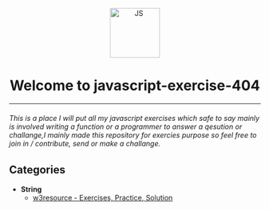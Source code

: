 <p align="center"><img src="https://camo.githubusercontent.com/e1a54ddebc870cb971c713b20765f1c2ed328efff836eebe3c2bafccbc12bb0a/68747470733a2f2f696d672e69636f6e73382e636f6d2f636f6c6f722f3334342f6a6176617363726970742e706e67" width="100px" align="center" alt="JS" title="JS"></p>
<h1 align="center"> Welcome to javascript-exercise-404</h1>
<hr>
<h6>This is a place I will put all my javascript exercises which safe to say mainly is involved writing a function or a programmer to answer a qesution or challange,I mainly made this repository for exercies purpose so feel free to join in / contribute, send or make a challange.</h6>

## Categories
* **String**
    * [w3resource - Exercises, Practice, Solution](https://www.w3resource.com/javascript-exercises/javascript-string-exercises.php "more info")
